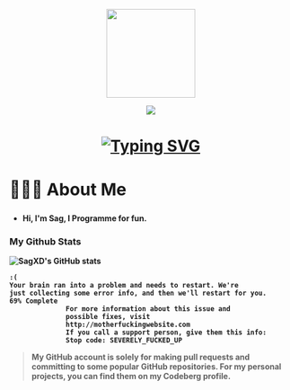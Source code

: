 <p align="center">
<img src="https://i.imgur.com/Cp3uN8t.gif" width="158px"/>
</p>
<p align="center"> <img src="https://komarev.com/ghpvc/?username=sagxd&color=grey&style=for-the-badge"/> </p>



<h1 align="center"><a href="https://git.io/typing-svg"><img src="https://readme-typing-svg.demolab.com?font=Fira+Code&size=32&pause=1000&color=F7A2A2&width=550&lines=I'm+a+Student+and+Developer!!" alt="Typing SVG" /></a></h1>

<h2 style="font-size:30px"><b> 🙋🏻‍♂️ About Me <b></h2>

 
- Hi, I'm Sag, I Programme for fun.
### My Github Stats
![SagXD's GitHub stats](https://github-readme-stats.vercel.app/api?username=sagxd&show_icons=true&theme=tokyonight)

```
:(
Your brain ran into a problem and needs to restart. We're
just collecting some error info, and then we'll restart for you.
69% Complete
              For more information about this issue and
              possible fixes, visit
              http://motherfuckingwebsite.com
              If you call a support person, give them this info:
              Stop code: SEVERELY_FUCKED_UP
```
> My GitHub account is solely for making pull requests and committing to some popular GitHub repositories. For my personal projects, you can find them on my Codeberg profile.
